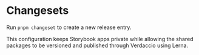 # Changesets

Run `pnpm changeset` to create a new release entry.

This configuration keeps Storybook apps private while allowing the shared packages to be versioned and published through Verdaccio using Lerna.
